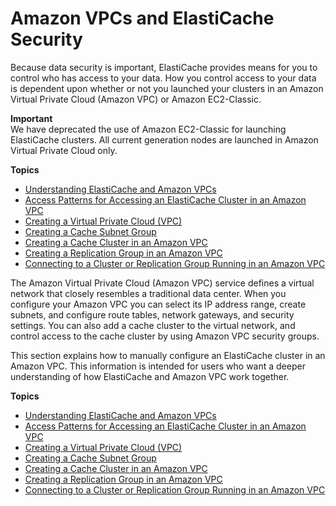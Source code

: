 # Amazon VPCs and ElastiCache Security<a name="VPCs"></a>

Because data security is important, ElastiCache provides means for you to control who has access to your data\. How you control access to your data is dependent upon whether or not you launched your clusters in an Amazon Virtual Private Cloud \(Amazon VPC\) or Amazon EC2\-Classic\.

**Important**  
We have deprecated the use of Amazon EC2\-Classic for launching ElastiCache clusters\. All current generation nodes are launched in Amazon Virtual Private Cloud only\.

**Topics**
+ [Understanding ElastiCache and Amazon VPCs](VPCs.EC.md)
+ [Access Patterns for Accessing an ElastiCache Cluster in an Amazon VPC](elasticache-vpc-accessing.md)
+ [Creating a Virtual Private Cloud \(VPC\)](VPCs.CreatingVPC.md)
+ [Creating a Cache Subnet Group](VPCs.CreatingSubnetGroup.md)
+ [Creating a Cache Cluster in an Amazon VPC](VPCs.CreatingCacheCluster.md)
+ [Creating a Replication Group in an Amazon VPC](VPCs.CreatingReplGroup.md)
+ [Connecting to a Cluster or Replication Group Running in an Amazon VPC](VPCs.Connecting.md)

The Amazon Virtual Private Cloud \(Amazon VPC\) service defines a virtual network that closely resembles a traditional data center\. When you configure your Amazon VPC you can select its IP address range, create subnets, and configure route tables, network gateways, and security settings\. You can also add a cache cluster to the virtual network, and control access to the cache cluster by using Amazon VPC security groups\. 

This section explains how to manually configure an ElastiCache cluster in an Amazon VPC\. This information is intended for users who want a deeper understanding of how ElastiCache and Amazon VPC work together\.

**Topics**
+ [Understanding ElastiCache and Amazon VPCs](VPCs.EC.md)
+ [Access Patterns for Accessing an ElastiCache Cluster in an Amazon VPC](elasticache-vpc-accessing.md)
+ [Creating a Virtual Private Cloud \(VPC\)](VPCs.CreatingVPC.md)
+ [Creating a Cache Subnet Group](VPCs.CreatingSubnetGroup.md)
+ [Creating a Cache Cluster in an Amazon VPC](VPCs.CreatingCacheCluster.md)
+ [Creating a Replication Group in an Amazon VPC](VPCs.CreatingReplGroup.md)
+ [Connecting to a Cluster or Replication Group Running in an Amazon VPC](VPCs.Connecting.md)